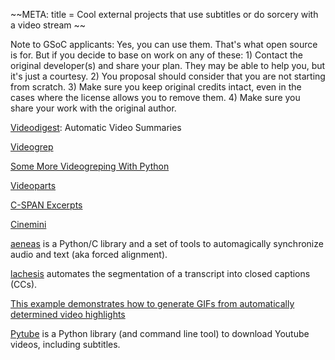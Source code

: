 \~\~META: title = Cool external projects that use subtitles or do
sorcery with a video stream \~\~

Note to GSoC applicants: Yes, you can use them. That\'s what open source
is for. But if you decide to base on work on any of these: 1) Contact
the original developer(s) and share your plan. They may be able to help
you, but it\'s just a courtesy. 2) You proposal should consider that you
are not starting from scratch. 3) Make sure you keep original credits
intact, even in the cases where the license allows you to remove them.
4) Make sure you share your work with the original author.

[Videodigest](https://github.com/agermanidis/videodigest):
Automatic Video Summaries

[Videogrep](http://lav.io/2014/06/videogrep-automatic-supercuts-with-python/)

[Some More Videogreping With
Python](http://zulko.github.io/blog/2014/06/21/some-more-videogreping-with-python/)

[Videoparts](https://github.com/jaflo/videoparts)

[C-SPAN Excerpts](http://lav.io/2015/02/c-span-excerpts/)

[Cinemini](https://github.com/gabeochoa/Cinemini)

[aeneas](https://github.com/readbeyond/aeneas) is a Python/C
library and a set of tools to automagically synchronize audio and text
(aka forced alignment).

[lachesis](https://github.com/readbeyond/lachesis) automates
the segmentation of a transcript into closed captions (CCs).

[This example demonstrates how to generate GIFs from automatically
determined video
highlights](https://github.com/gyglim/video2gif_code/blob/master/video2gif_tutorial.ipynb#)

[Pytube](https://github.com/nficano/pytube) is a Python
library (and command line tool) to download Youtube videos, including
subtitles.

